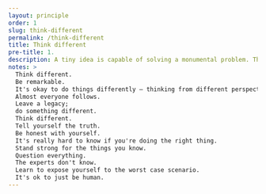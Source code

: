 ```yaml
---
layout: principle
order: 1
slug: think-different
permalink: /think-different
title: Think different
pre-title: 1.
description: A tiny idea is capable of solving a monumental problem. Think outside of the box, but don't lie to yourself.
notes: >
  Think different.
  Be remarkable.
  It's okay to do things differently – thinking from different perspectives.
  Almost everyone follows.
  Leave a legacy;
  do something different.
  Think different.
  Tell yourself the truth.
  Be honest with yourself.
  It's really hard to know if you're doing the right thing.
  Stand strong for the things you know.
  Question everything.
  The experts don't know.
  Learn to expose yourself to the worst case scenario.
  It's ok to just be human.
---
```

